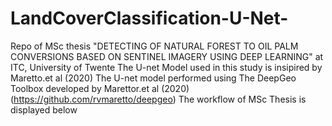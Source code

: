 # LandCoverClassification-U-Net-
Repo of MSc thesis "DETECTING OF NATURAL FOREST TO OIL PALM CONVERSIONS BASED ON SENTINEL IMAGERY USING DEEP LEARNING" at ITC, University of Twente
The U-net Model used in this study is insipired by Maretto.et al (2020) 
The U-net model performed using The DeepGeo Toolbox developed by Marettor.et al (2020) (https://github.com/rvmaretto/deepgeo)
The workflow of MSc Thesis is displayed below


